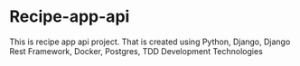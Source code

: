 # Recipe-app-api
This is recipe app api project. That is created using Python, Django, Django Rest Framework, Docker, Postgres, TDD Development Technologies
